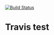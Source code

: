 [![Build Status](https://travis-ci.com/sohel2020/travis-test.svg?branch=master)](https://travis-ci.com/sohel2020/travis-test)

# Travis test
